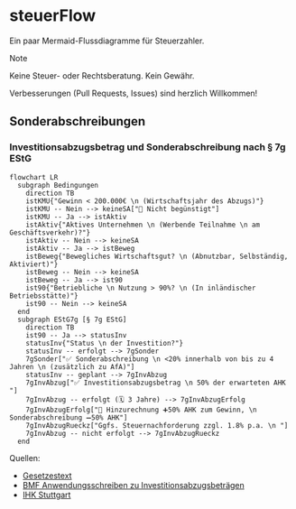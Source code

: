 # steuerFlow

Ein paar Mermaid-Flussdiagramme für Steuerzahler.

> [!NOTE]
> Keine Steuer- oder Rechtsberatung.
> Kein Gewähr.

Verbesserungen (Pull Requests, Issues) sind herzlich Willkommen!

## Sonderabschreibungen

### Investitionsabzugsbetrag und Sonderabschreibung nach § 7g EStG

```mermaid
flowchart LR
  subgraph Bedingungen
    direction TB
    istKMU{"Gewinn < 200.000€ \n (Wirtschaftsjahr des Abzugs)"}
    istKMU -- Nein --> keineSA["🚫 Nicht begünstigt"]
    istKMU -- Ja --> istAktiv
    istAktiv{"Aktives Unternehmen \n (Werbende Teilnahme \n am Geschäftsverkehr)?"}
    istAktiv -- Nein --> keineSA
    istAktiv -- Ja --> istBeweg
    istBeweg{"Bewegliches Wirtschaftsgut? \n (Abnutzbar, Selbständig, Aktiviert)"}
    istBeweg -- Nein --> keineSA
    istBeweg -- Ja --> ist90
    ist90{"Betriebliche \n Nutzung > 90%? \n (In inländischer Betriebsstätte)"}
    ist90 -- Nein --> keineSA
  end
  subgraph EStG7g [§ 7g EStG]
    direction TB
    ist90 -- Ja --> statusInv
    statusInv{"Status \n der Investition?"}
    statusInv -- erfolgt --> 7gSonder
    7gSonder["✅ Sonderabschreibung \n <20% innerhalb von bis zu 4 Jahren \n (zusätzlich zu AfA)"]
    statusInv -- geplant --> 7gInvAbzug
    7gInvAbzug["✅ Investitionsabzugsbetrag \n 50% der erwarteten AHK "]
    7gInvAbzug -- erfolgt (🗓️ 3 Jahre) --> 7gInvAbzugErfolg
    7gInvAbzugErfolg["🔄 Hinzurechnung ➕50% AHK zum Gewinn, \n Sonderabschreibung ➖50% AHK"]
    7gInvAbzugRueckz["Ggfs. Steuernachforderung zzgl. 1.8% p.a. \n "]
    7gInvAbzug -- nicht erfolgt --> 7gInvAbzugRueckz
  end
```

Quellen:

- [Gesetzestext](https://www.gesetze-im-internet.de/estg/__7g.html)
- [BMF Anwendungsschreiben zu Investitionsabzugsbeträgen](https://www.bundesfinanzministerium.de/Content/DE/Downloads/BMF_Schreiben/Steuerarten/Einkommensteuer/2022-06-15-Zweifelsfragen-Investitionsabzugsbetraege.pdf?__blob=publicationFile&v=2)
- [IHK Stuttgart](https://www.ihk.de/stuttgart/fuer-unternehmen/recht-und-steuern/steuerrecht/einkommen-und-koerperschaftssteuer/ansparabschreibung-676416)
